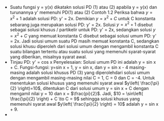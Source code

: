- Suatu fungsi y = y(x) dikatakn solusi PD (1) atau (2) apabila y = y(x) dan turunannya y' memenuhi PD(1) atau (2)
  Contoh 1.2
  Periksa bahwa $y = x^2 + 1$ adalah solusi PD: y' = 2x. Demikian $y = x^2 + C$ untuk C konstanta sebarang juga merupakan solusi PD: y' = 2x. Solusi $y=x^2 + 1$ disebut sebagai solusi khusus / partikelir untuk PD: y' = 2x, sedangkan solusi $y = x^2 + C$ yang memuat konstanta C disebut sebagai solusi umum PD: y' = 2x. Jadi solusi umum suatu PD masih memuat konstanta C, sedangkan solusi khusu diperoleh dari solusi umum dengan mengambil konstanta C suatu bilangan tertentu atau suatu solusi yang memenuhi syarat-syarat yang diberikan, misalnya syarat awal.
- Tinjau PD: y' = cos x
  Penyelesaian:
  Solusi umum PD ini adalah y = sin x + C. Fungsi-fungsi:
  y=sin x + 1, y = sin x, dan y = sin x - 4 masing-masing adalah solusi khusus PD (3) yang diperolehdari solusi umum dengan mengambil masing-masing nilai C = 1, C = 0 dan C = -4.
  Untuk menentukan solusi khusus yang memenuhi syarat awal $y\left( \frac{\pi}{2} \right)=10$, ditentukan C dari solusi umum y = sin x + C dengan mengamil nilai y = 10 dan x = $\frac{pi}{2}$. Jadi, $10 = \sin\left( \frac{\pi}{2} \right) + C \to C = 9$ sehingga solusi khusus yang memenuhi syarat awal $y\left( \frac{\pi}{2} \right) = 10$ adalah y = sin x + 9.
- 